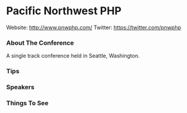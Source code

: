 # Pacific Northwest PHP

Website: http://www.pnwphp.com/
Twitter: https://twitter.com/pnwphp

### About The Conference

A single track conference held in Seattle, Washington. 

### Tips

### Speakers

### Things To See
